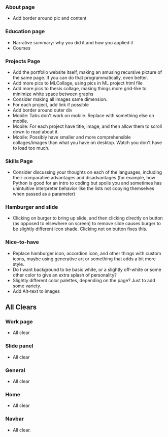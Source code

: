 

### About page
* Add border around pic and content

### Education page
* Narrative summary: why you did it and how you applied it
* Courses 

### Projects Page
* Add the portfolio website itself, making an amusing recursive picture of the same page. If you can do that programmatically, even better.
* Add more pics to MLCollage, using pics in ML project html file
* Add more pics to thesis collage, making things more grid-like to minimize white space between graphs
* Consider making all images same dimension.
* For each project, add link if possible
* Add border around outer div
* Mobile: Tabs don't work on mobile. Replace with something else on mobile.
* Mobile: For each project have title, image, and then allow them to scroll down to read about it.
* Mobile: Possibly have smaller and more comprehensible collages/images than what you have on desktop. Watch you don't have to load too much.

### Skills Page
* Consider discussing your thoughts on each of the languages, including their comparative advantages and disadvantages (for example, how Python is good for an intro to coding but spoils you and sometimes has unintuitive interpreter behavior like the lists not copying themselves when passed as a parameter)

### Hamburger and slide
* Clicking on burger to bring up slide, and then clicking directly on button (as opposed to elsewhere on screen) to remove slide causes burger to be slightly different icon shade. Clicking not on button fixes this.

### Nice-to-have
* Replace hamburger icon, accordion icon, and other things with custom icons, maybe using generative art or something that adds a bit more style.
* Do I want background to be basic white, or a slightly off-white or some other color to give an extra splash of personality?
* Slightly different color palettes, depending on the page? Just to add some variety.
* Add Alt-text to images

## All Clears

### Work page
* All clear


### Slide panel
* All clear

### General
* All clear

### Home
* All clear

### Navbar
* All clear.

